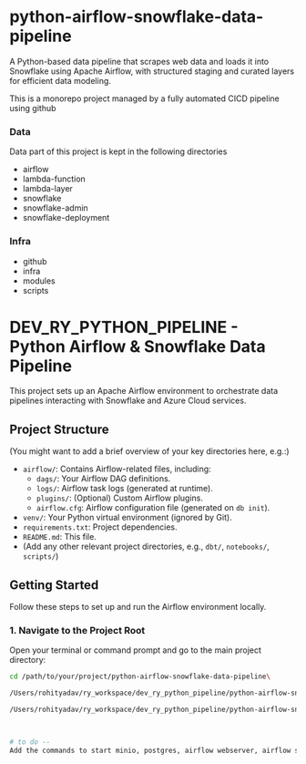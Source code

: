 # python-airflow-snowflake-data-pipeline
A Python-based data pipeline that scrapes web data and loads it into Snowflake using Apache Airflow, with structured staging and curated layers for efficient data modeling.


This is a monorepo project managed by a fully automated CICD pipeline using github 

### Data
Data part of this project is kept in the following directories
- airflow
- lambda-function
- lambda-layer
- snowflake
- snowflake-admin
- snowflake-deployment

### Infra
- github
- infra
- modules
- scripts

# DEV_RY_PYTHON_PIPELINE - Python Airflow & Snowflake Data Pipeline

This project sets up an Apache Airflow environment to orchestrate data pipelines interacting with Snowflake and Azure Cloud services.

## Project Structure

(You might want to add a brief overview of your key directories here, e.g.:)

* `airflow/`: Contains Airflow-related files, including:
    * `dags/`: Your Airflow DAG definitions.
    * `logs/`: Airflow task logs (generated at runtime).
    * `plugins/`: (Optional) Custom Airflow plugins.
    * `airflow.cfg`: Airflow configuration file (generated on `db init`).
* `venv/`: Your Python virtual environment (ignored by Git).
* `requirements.txt`: Project dependencies.
* `README.md`: This file.
* (Add any other relevant project directories, e.g., `dbt/`, `notebooks/`, `scripts/`)

## Getting Started

Follow these steps to set up and run the Airflow environment locally.

### 1. Navigate to the Project Root

Open your terminal or command prompt and go to the main project directory:

```bash
cd /path/to/your/project/python-airflow-snowflake-data-pipeline\

/Users/rohityadav/ry_workspace/dev_ry_python_pipeline/python-airflow-snowflake-data-pipeline/venv/bin/airflow webserver --port 8080

/Users/rohityadav/ry_workspace/dev_ry_python_pipeline/python-airflow-snowflake-data-pipeline/venv/bin/airflow scheduler



# to do -- 
Add the commands to start minio, postgres, airflow webserver, airflow scheduler to a file so that these can run together